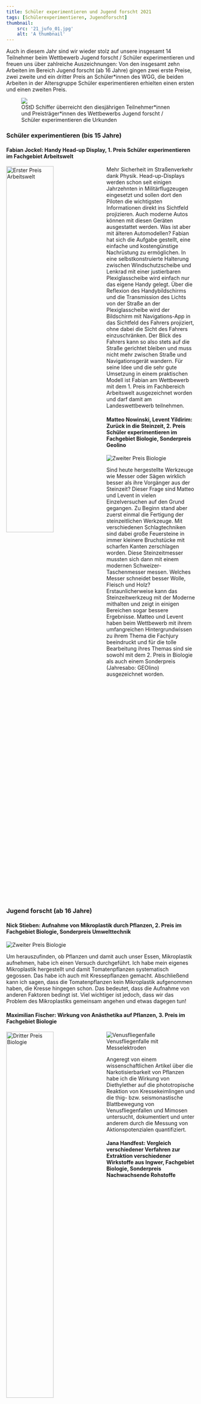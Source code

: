 ```yaml
---
title: Schüler experimentieren und Jugend forscht 2021
tags: [Schülerexperimentieren, Jugendforscht]
thumbnail: 
    src: '21_jufo_01.jpg'
    alt: 'A thumbnail'
---
```

<p>
    Auch in diesem Jahr sind wir wieder stolz auf unsere insgesamt 14 Teilnehmer beim Wettbewerb Jugend forscht / Schüler experimentieren und freuen uns über zahlreiche Auszeichnungen: Von den insgesamt zehn Arbeiten im Bereich Jugend forscht (ab 16 Jahre) gingen zwei erste Preise, zwei zweite und ein dritter Preis an Schüler*innen des WGG, die beiden Arbeiten in der Altersgruppe Schüler experimentieren erhielten einen ersten und einen zweiten Preis.
</p>

<figure>
    <img src="/images/21_jufo_01.jpg">
    <figcaption>OStD Schiffer überreicht den diesjährigen Teilnehmer*innen und Preisträger*innen des Wettbewerbs Jugend forscht / Schüler experimentieren die Urkunden
</figcaption>
</figure>

<h3> Schüler experimentieren (bis 15 Jahre)</h3>

<h4>Fabian Jockel: Handy Head-up Display, 1. Preis Schüler experimentieren im Fachgebiet Arbeitswelt</h4>


<img style="float: left; margin-right: 15px; width: 50%; margin-bottom: 15px, margin-top:0px" src="/images/21_jufo_02.jpg" alt="Erster Preis Arbeitswelt">
<p>
    Mehr Sicherheit im Straßenverkehr dank Physik. Head-up-Displays werden schon seit einigen Jahrzehnten in Militärflugzeugen eingesetzt und sollen dort den Piloten die wichtigsten Informationen direkt ins Sichtfeld projizieren. Auch moderne Autos können mit diesen Geräten ausgestattet werden. Was ist aber mit älteren Automodellen? Fabian hat sich die Aufgabe gestellt, eine einfache und kostengünstige Nachrüstung zu ermöglichen. In eine selbstkonstruierte Halterung zwischen Windschutzscheibe und Lenkrad mit einer justierbaren Plexiglasscheibe wird einfach nur das eigene Handy gelegt. Über die Reflexion des Handybildschirms und die Transmission des Lichts von der Straße an der Plexiglasscheibe wird der Bildschirm mit Navigations-App in das Sichtfeld des Fahrers projiziert, ohne dabei die Sicht des Fahrers einzuschränken. Der Blick des Fahrers kann so also stets auf die Straße gerichtet bleiben und muss nicht mehr zwischen Straße und Navigationsgerät wandern. Für seine Idee und die sehr gute Umsetzung in einem praktischen Modell ist Fabian am Wettbewerb mit dem 1. Preis im Fachbereich Arbeitswelt ausgezeichnet worden und darf damit am Landeswettbewerb teilnehmen.
</p>


<h4>Matteo Nowinski, Levent Yildirim: Zurück in die Steinzeit, 2. Preis Schüler experimentieren im Fachgebiet Biologie, Sonderpreis Geolino</h4>

<img class="float-right" src="/images/21_jufo_03.jpg" alt="Zweiter Preis Biologie">

<p>
    Sind heute hergestellte Werkzeuge wie Messer oder Sägen wirklich besser als ihre Vorgänger aus der Steinzeit? Dieser Frage sind Matteo und Levent in vielen Einzelversuchen auf den Grund gegangen. Zu Beginn stand aber zuerst einmal die Fertigung der steinzeitlichen Werkzeuge. Mit verschiedenen Schlagtechniken sind dabei große Feuersteine in immer kleinere Bruchstücke mit scharfen Kanten zerschlagen worden. Diese Steinzeitmesser mussten sich dann mit einem modernen Schweizer-Taschenmesser messen. Welches Messer schneidet besser Wolle, Fleisch und Holz? Erstaunlicherweise kann das Steinzeitwerkzeug mit der Moderne mithalten und zeigt in einigen Bereichen sogar bessere Ergebnisse.
    Matteo und Levent haben beim Wettbewerb mit ihrem umfangreichen Hintergrundwissen zu ihrem Thema die Fachjury beeindruckt und für die tolle Bearbeitung ihres Themas sind sie sowohl mit dem 2. Preis in Biologie als auch einem Sonderpreis (Jahresabo: GEOlino) ausgezeichnet worden.
</p>
<div style="clear:both"></div>


<h3> Jugend forscht (ab 16 Jahre)</h3>


<h4>Nick Stieben: Aufnahme von Mikroplastik durch Pflanzen, 2. Preis im Fachgebiet Biologie, Sonderpreis Umwelttechnik</h4>

<img class="float-right" src="/images/21_jufo_04.jpg" alt="Zweiter Preis Biologie">

<p>
    Um herauszufinden, ob Pflanzen und damit auch unser Essen, Mikroplastik aufnehmen, habe ich einen Versuch durchgeführt. Ich habe mein eigenes Mikroplastik hergestellt und damit Tomatenpflanzen systematisch gegossen. Das habe ich auch mit Kressepflanzen gemacht. Abschließend kann ich sagen, dass die Tomatenpflanzen kein Mikroplastik aufgenommen haben, die Kresse hingegen schon. Das bedeutet, dass die Aufnahme von anderen Faktoren bedingt ist. Viel wichtiger ist jedoch, dass wir das Problem des Mikroplastiks gemeinsam angehen und etwas dagegen tun!
</p>

<h4 class="afterfloat">Maximilian Fischer: Wirkung von Anästhetika auf Pflanzen, 3. Preis im Fachgebiet Biologie</h4>   

<img style="float: left; margin-right: 15px; width: 50%; margin-bottom: 15px" src="/images/21_jufo_05.jpg" alt="Dritter Preis Biologie">

<figure class="float-right">
    <img src="/images/21_jufo_06.jpg" alt="Venusfliegenfalle">
    <figcaption>Venusfliegenfalle mit Messelektroden</figcaption>
</figure>
<p>
    Angeregt von einem wissenschaftlichen Artikel über die Narkotisierbarkeit von Pflanzen habe ich die Wirkung von Diethylether auf die phototropische Reaktion von Kressekeimlingen und die thig- bzw. seismonastische Blattbewegung von Venusfliegenfallen und Mimosen untersucht, dokumentiert und unter anderem durch die Messung von Aktionspotenzialen quantifiziert.
</p>

<h4 class="afterfloat">Jana Handfest: Vergleich verschiedener Verfahren zur Extraktion verschiedener Wirkstoffe aus Ingwer, Fachgebiet Biologie, Sonderpreis Nachwachsende Rohstoffe</h4>

<img class="float-right" src="/images/21_jufo_07.jpg" alt="Sonderpreis Nachwachsende Rohstoffe">

<p>
    In der Arbeit wurde versucht, verschiedene Extrakte des grünen Ingwers im Hinblick auf ihre antibakterielle Wirkung zu vergleichen. Zu diesem Zwecke wurden in drei Versuchsreihen mehrere Bakteriensuspensionen mit geringen Mengen unterschiedlicher Verdünnungen der Extrakte in Kontakt gebracht. Bei den verwendeten Bakterien handelt es sich um Stämme, wie sie auch im menschlichen Intestinaltrakt vorkommen. Obwohl die antibakterielle Wirkung des Ingwerrhizoms wissenschaftlich als erwiesen gilt, konnte eine solche anhand der Antibiogramme im Rahmen dieser Arbeit nicht nachgewiesen werden.
</p>

<h4 class="afterfloat">Johannes Kratzer: Lab und Labaustauschstoffe und deren Effektivität bei der Milchgerinnung, 1. Preis im Fachgebiet Chemie</h4>

<img class="float-right" src="/images/21_jufo_08.jpg" alt="1. Preis Fachgebiet Chemie">

<p>
    In meinem Projekt wurde in sieben verschiedenen Hauptversuchen, welche insgesamt aus circa 60 kleinen Einzelversuchen zusammengetragen wurden, untersucht, welche Auswirkungen verschiedene Labsorten, Labmengen, Temperaturen und pH-Werte auf die Milchgerinnung verschiedener Milchsorten mit unterschiedlichen Haltbarmachungsverfahren und Fettgehalten, haben. Die erworbenen Daten wurden mit Fotos dokumentiert und in Diagrammen quantitativ veranschaulicht. Neben der Suche nach den optimalen Bedingungen für einen gelungenen Käsebruch war ein weiteres Ziel der Arbeit, den Einsatz von pflanzlichem Lab bei der Käseherstellung zu überprüfen. Da die verwendeten Produkte natürlichen Schwankungen unterliegen, bestand ferner eine große Herausforderung darin, reproduzierbare Ergebnisse zu erhalten.
</p>

<img style="float: left; margin-right: 15px; width: 50%; margin-bottom: 15px" src="/images/21_jufo_09.jpg" alt="Gerinnungsdiagramm">


<img style="float: left; margin-right: 15px; width: 50%; margin-bottom: 15px" src="/images/21_jufo_10.jpg" alt="Versuchsanordnung">


<h4 class="afterfloat">Lukas Zeltner: Extraktion von Nikotin aus Tabak und Nachweis einiger Schadstoffe im Zigarettenrauch, Fachgebiet Chemie</h4>


<img style="float: left; margin-right: 15px; width: 50%; margin-bottom: 15px" src="/images/21_jufo_11.jpg" alt="Lukas Zeltner">
<img class="float-right" src="/images/21_jufo_12.jpg" alt="Versuch">


<p>
    Ziel meines Projekts war es, zu zeigen, welche Substanzen im Tabak selbst enthalten sind, aber auch erst beim Verbrennen entstehen. Dazu habe ich Versuche zur Analyse von Tabakrauch und zur Extraktion von Nikotin aus Tabak durchgeführt.
</p>

<h4 class="afterfloat">Tim Buheitel, Fabian Meyer: Dezentrale Energieversorgung eines Haushalts - Zentrale Zukunftstechnologie?, 1. Preis Fachgebiet Technik; Sonderpreis Energiewende</h4>


<img class="float-right" src="/images/21_jufo_13.jpg" alt="1. Preis Fachgebiet Technik">


<p>
    Auch während der Coronakrise ist der Umweltschutz ein Thema, das es nicht zu vernachlässigen gilt. Schließlich handelt es sich bei der Herausforderung, den CO2-Ausstoß zu minimieren, um ein Langzeitprojekt. Deshalb wird in dieser Arbeit ein Haushaltssystem vorgestellt, welches es ermöglicht, ein Wohnhaus weitgehend autark und intelligent mit Energie zu versorgen. Dabei spielen Speichereinheiten, wie etwa die Brennstoffzelle, die im Verlauf der Arbeit experimentell mit anderen Speichertechnologien, wie z.B. einer Lithium-Ionen-Batterie oder einem Warmwasserspeicher verglichen wird, eine wesentliche Rolle. Zudem soll ermöglicht werden, mithilfe einer App den Status der Energieversorgungseinheit des Hauses stets abfragen und auch kontrollieren zu können. Dies stellt eine Einbindung in das zukünftige Internet of Things (IoT) dar.
</p>

<h4 class="afterfloat">Andreas Zeberl: Entwicklung und Bau eines autonomen Gewächshauses, 2. Preis im Fachgebiet Technik</h4>

<img class="float-right" src="/images/21_jufo_14.jpg" alt="2. Preis Technik">

<p>
    Das Vorhaben eines autonomen Gewächshauses ermöglicht es, Pflanzen durch den Einsatz moderner Technik optimal wachsen zu lassen. Dabei spielt es eine wichtige Rolle, die optimalen Bedingungen für eine bestimmte Pflanzenart, die in das Gewächshaus kommt, herbeizuführen, um den höchstmöglichen Ertrag erhalten zu können. Dabei spielt die Regelungstechnik eine essentielle Rolle. Es wird gezeigt, mit welchen Methoden sich den optimalen Werten angenähert werden kann. Deshalb sind die einzelnen in Frage kommenden Methoden programmiert und ausführlich getestet worden, um das geeignete Regelungsverfahren heraus zu finden, das dann im finalen Gewächshaus genutzt wird.
</p>

<h4 class="afterfloat">Luis Fries: „Induktion in der Felge“, Fachgebiet Technik, Sonderpreis Make Jahresabonnement</h4>

<img class="float-right" src="/images/21_jufo_15.jpg" alt="Sonderpreis Make Jahresabo">

<p>
    Die heutige Zeit ist von Elektronik und erneuerbaren Energien geprägt, welche regenerative Güter sind und für den Umweltschutz eingesetzt werden. Hierfür werden beispielsweise Elektroautos in den Straßenverkehr integriert, um den CO2-Ausstoß zu minimieren. Dennoch werden diese nur sehr geringfügig im Verkehrsbild genutzt. Ein Faktor, welcher gegen ein Elektroauto spricht, ist die geringe Reichweite. Durch diesen ausschlaggebenden Grund kam ich auf mein Projekt "Induktion in der Felge", um die Reichweite eines Elektroautos zu erhöhen. Hierbei wird durch das Entschleunigen eines Kraftfahrzeuges in der Felge durch das physikalische Phänomen der Induktion elektrische Energie (Strom) erzeugt. Dieser Strom soll die Batterie eines Elektroautos aufladen.
</p>

<h4 class="afterfloat">Pia Gösswein: „Eine Wand aus Plastikflaschen“, Fachgebiet Technik</h4>

<img class="float-right" src="/images/21_jufo_16.jpg" alt="Plastikflaschenwand">

<p>
    Ziel meines Projekts war es, eine Wand mit Plastikflaschen zu bauen, die umweltfreundlich ist und gut isoliert, sodass diese im Bauwesen eine Alternative zu gewöhnlichen Wänden darstellen könnte. Hierfür wurde zunächst eine Wand aus Bauschaum und Plastikflaschen gebaut und anschließend eine weitere Wand aus Flaschen und einem Lehm-Heu-Gemisch gefertigt. Danach wurde der Wärmedurchgangskoeffizient der Wände errechnet, indem in Testreihen Temperaturen bei dem Erwärmen des Innenraumes gemessen wurden. Die Ergebnisse zeigten, dass die Lehm-Flaschen-Wand schlechter als das Styropor isoliert.
</p>

<h4 class="afterfloat">Sebastian Horner: „Hochleistungskühler für Kaltgetränke“, Fachgebiet Technik</h4>


<img class="float-right" src="/images/21_jufo_17.jpg" alt="Getränkekühler">


<p>
    Mein Getränkekühler soll innerhalb kürzester Zeit z.B. Cola oder Limo abkühlen. Das Gerät erreicht dies mit Peltier-Elementen. Durch thermoelektrisches Kühlen können nämlich Schwierigkeiten bei der Bedienung, die Größe sowie die Lautstärke des Gerätes möglichst klein gehalten werden. In meiner Arbeit konnte ich in mehreren Versuchen verschiedene Arten dieses Kühlkonzepts ausprobieren. Letztendlich ist es mir gelungen, meine Ziele eines schnelleren und einfacheren Getränkekühlers umzusetzen. Außerdem habe ich mich noch mit einer möglichen Zukunft dieser Maschine beschäftigt.
</p>

<p class="float-right">
    Tobias Wagner, Ulrike Englert, Tobias Linzmaier
</p>

